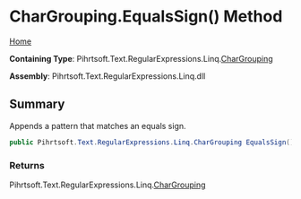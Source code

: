 # CharGrouping\.EqualsSign\(\) Method

[Home](../../../../../../README.md)

**Containing Type**: Pihrtsoft\.Text\.RegularExpressions\.Linq\.[CharGrouping](../README.md)

**Assembly**: Pihrtsoft\.Text\.RegularExpressions\.Linq\.dll

## Summary

Appends a pattern that matches an equals sign\.

```csharp
public Pihrtsoft.Text.RegularExpressions.Linq.CharGrouping EqualsSign()
```

### Returns

Pihrtsoft\.Text\.RegularExpressions\.Linq\.[CharGrouping](../README.md)

